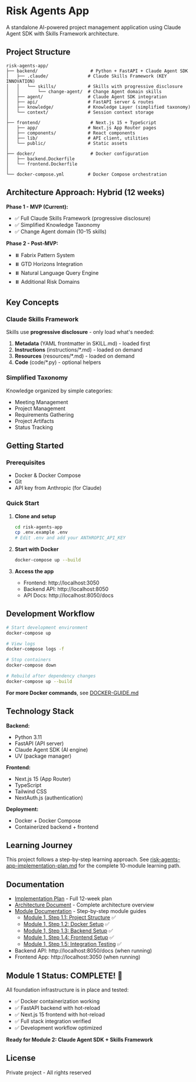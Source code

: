 # Risk Agents App

A standalone AI-powered project management application using Claude Agent SDK with Skills Framework architecture.

## Project Structure

```
risk-agents-app/
├── backend/                    # Python + FastAPI + Claude Agent SDK
│   ├── .claude/               # Claude Skills Framework (KEY INNOVATION)
│   │   └── skills/            # Skills with progressive disclosure
│   │       └── change-agent/  # Change Agent domain skills
│   ├── agent/                 # Claude Agent SDK integration
│   ├── api/                   # FastAPI server & routes
│   ├── knowledge/             # Knowledge Layer (simplified taxonomy)
│   └── context/               # Session context storage
│
├── frontend/                   # Next.js 15 + TypeScript
│   ├── app/                   # Next.js App Router pages
│   ├── components/            # React components
│   ├── lib/                   # API client, utilities
│   └── public/                # Static assets
│
├── docker/                     # Docker configuration
│   ├── backend.Dockerfile
│   └── frontend.Dockerfile
│
└── docker-compose.yml         # Docker Compose orchestration
```

## Architecture Approach: Hybrid (12 weeks)

**Phase 1 - MVP (Current):**
- ✅ Full Claude Skills Framework (progressive disclosure)
- ✅ Simplified Knowledge Taxonomy
- ✅ Change Agent domain (10-15 skills)

**Phase 2 - Post-MVP:**
- ⏸️ Fabrix Pattern System
- ⏸️ GTD Horizons Integration
- ⏸️ Natural Language Query Engine
- ⏸️ Additional Risk Domains

## Key Concepts

### Claude Skills Framework
Skills use **progressive disclosure** - only load what's needed:
1. **Metadata** (YAML frontmatter in SKILL.md) - loaded first
2. **Instructions** (instructions/*.md) - loaded on demand
3. **Resources** (resources/*.md) - loaded on demand
4. **Code** (code/*.py) - optional helpers

### Simplified Taxonomy
Knowledge organized by simple categories:
- Meeting Management
- Project Management
- Requirements Gathering
- Project Artifacts
- Status Tracking

## Getting Started

### Prerequisites
- Docker & Docker Compose
- Git
- API key from Anthropic (for Claude)

### Quick Start

1. **Clone and setup**
   ```bash
   cd risk-agents-app
   cp .env.example .env
   # Edit .env and add your ANTHROPIC_API_KEY
   ```

2. **Start with Docker**
   ```bash
   docker-compose up --build
   ```

3. **Access the app**
   - Frontend: http://localhost:3050
   - Backend API: http://localhost:8050
   - API Docs: http://localhost:8050/docs

## Development Workflow

```bash
# Start development environment
docker-compose up

# View logs
docker-compose logs -f

# Stop containers
docker-compose down

# Rebuild after dependency changes
docker-compose up --build
```

**For more Docker commands**, see [DOCKER-GUIDE.md](DOCKER-GUIDE.md)

## Technology Stack

**Backend:**
- Python 3.11
- FastAPI (API server)
- Claude Agent SDK (AI engine)
- UV (package manager)

**Frontend:**
- Next.js 15 (App Router)
- TypeScript
- Tailwind CSS
- NextAuth.js (authentication)

**Deployment:**
- Docker + Docker Compose
- Containerized backend + frontend

## Learning Journey

This project follows a step-by-step learning approach. See [risk-agents-app-implementation-plan.md](../risk-agents-app-implementation-plan.md) for the complete 10-module learning path.

## Documentation

- [Implementation Plan](../risk-agents-app-implementation-plan.md) - Full 12-week plan
- [Architecture Document](../path/to/architecture.md) - Complete architecture overview
- [Module Documentation](docs/) - Step-by-step module guides
  - [Module 1, Step 1.1: Project Structure](docs/module-1-step-1.1-project-structure.md) ✅
  - [Module 1, Step 1.2: Docker Setup](docs/module-1-step-1.2-docker-setup.md) ✅
  - [Module 1, Step 1.3: Backend Setup](docs/module-1-step-1.3-backend-setup.md) ✅
  - [Module 1, Step 1.4: Frontend Setup](docs/module-1-step-1.4-frontend-setup.md) ✅
  - [Module 1, Step 1.5: Integration Testing](docs/module-1-step-1.5-integration-testing.md) ✅
- Backend API: http://localhost:8050/docs (when running)
- Frontend App: http://localhost:3050 (when running)

## Module 1 Status: COMPLETE! 🎉

All foundation infrastructure is in place and tested:
- ✅ Docker containerization working
- ✅ FastAPI backend with hot-reload
- ✅ Next.js 15 frontend with hot-reload
- ✅ Full stack integration verified
- ✅ Development workflow optimized

**Ready for Module 2: Claude Agent SDK + Skills Framework**

## License

Private project - All rights reserved
